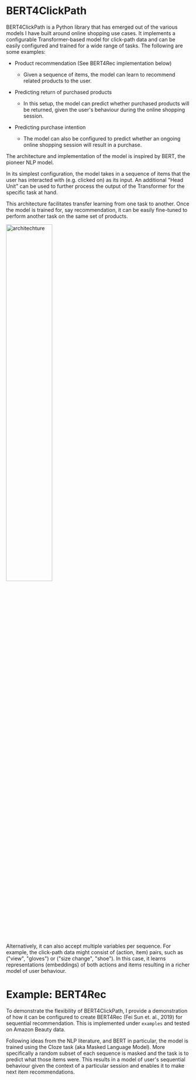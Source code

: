 # BERT4ClickPath

BERT4ClickPath is a Python library that has emerged out of the various models I have built around online
shopping use cases. It implements a configurable Transformer-based model for click-path data and can be easily
configured and trained for a wide range of tasks. The following are some examples:

- Product recommendation (See BERT4Rec implementation below)

    - Given a sequence of items, the model can learn to recommend related products to the user.

- Predicting return of purchased products

    - In this setup, the model can predict whether purchased products will be returned, given the user's behaviour
    during the online shopping session.  

- Predicting purchase intention

    - The model can also be configured to predict whether an ongoing online shopping session will result in a purchase. 

The architecture and implementation of the model is inspired by BERT, the pioneer NLP model.

In its simplest configuration, the model takes in a sequence of items that the user has interacted with
(e.g. clicked on) as its input. An additional "Head Unit" can be used to further process the output of the Transformer
for the specific task at hand.

This architecture facilitates transfer learning from one task to another. Once the model
is trained for, say recommendation, it can be easily fine-tuned to perform another task on the same set of products.

<img src="https://github.com/MiladShahidi/click-path-Transformer/blob/master/doc/images/click-path-Transformer.png" alt="architechture" width="50%"/>

Alternatively, it can also accept multiple variables per sequence. For example, the
click-path data might consist of (action, item) pairs, such as ("view", "gloves") or ("size change", "shoe"). In this
case, it learns representations (embeddings) of both actions and items resulting in a richer model of user behaviour.

# Example: BERT4Rec
 
To demonstrate the flexibility of BERT4ClickPath, I provide a demonstration of how it can be configured to create
BERT4Rec (Fei Sun et. al., 2019) for sequential recommendation. This is implemented under `examples` and tested on
Amazon Beauty data.

Following ideas from the NLP literature, and BERT in particular, the model is trained using the Cloze task (aka Masked
Language Model). More specifically a random subset of each sequence is masked and the task is to predict what those
items were. This results in a model of user's sequential behaviour given the context of a particular session and enables
it to make next item recommendations.